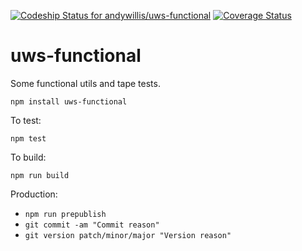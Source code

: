 [ ![Codeship Status for andywillis/uws-functional](https://codeship.com/projects/d01f1b80-e283-0133-5288-2e7ba760e325/status?branch=master)](https://codeship.com/projects/145624)
[![Coverage Status](https://coveralls.io/repos/github/andywillis/uws-functional/badge.svg?branch=master)](https://coveralls.io/github/andywillis/uws-functional?branch=master)

# uws-functional

Some functional utils and tape tests.

`npm install uws-functional`

To test:

`npm test`

To build:

`npm run build`

Production:

* `npm run prepublish`
* `git commit -am "Commit reason"`
* `git version patch/minor/major "Version reason"`